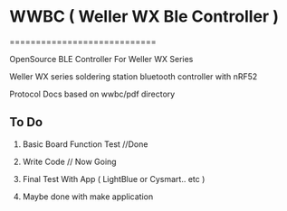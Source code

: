 # WWBC ( Weller WX Ble Controller )

============================

OpenSource BLE Controller For Weller WX Series

Weller WX series soldering station bluetooth controller with nRF52

Protocol Docs based on wwbc/pdf directory

## To Do

1. Basic Board Function Test //Done
2. Write Code // Now Going
3. Final Test With App ( LightBlue or Cysmart.. etc ) 


4. Maybe done with make application

